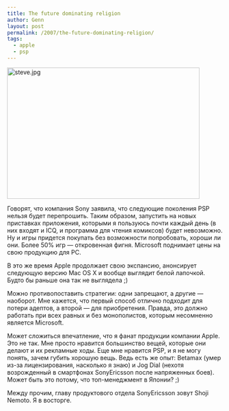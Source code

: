 ```yaml
---
title: The future dominating religion
author: Genn
layout: post
permalink: /2007/the-future-dominating-religion/
tags:
  - apple
  - psp
---
```

<img src='http://mega.genn.org/wp-content/themes/genn/uploads/2007/07/steve.jpg' width="450" height="306" alt='steve.jpg' />

Говорят, что компания Sony заявила, что следующие поколения PSP нельзя будет перепрошить. Таким образом, запустить на новых приставках приложения, которыми я пользуюсь почти каждый день (в них входят и ICQ, и программа для чтения комиксов) будет невозможно. Ну и игры придется покупать без возможности попробовать, хороши ли они. Более 50% игр — откровенная фигня. Microsoft поднимает цены на свою продукцию для PC.<!--more-->

В это же время Apple продолжает свою экспансию, анонсирует следующую версию Mac OS X и вообще выглядит белой лапочкой. Будто бы раньше она так не выглядела ;)

Можно противопоставить стратегии: одни запрещают, а другие &#8212; наоборот. Мне кажется, что первый способ отлично подходит для потери адептов, а второй &#8212; для приобретения. Правда, это должно работать при всех равных и без монополистов, которым несомненно является Microsoft.

Может сложиться впечатление, что я фанат продукции компании Apple. Это не так. Мне просто нравится большинство вещей, которые они делают и их рекламные ходы. Еще мне нравится PSP, и я не могу понять, зачем губить хорошую вещь. Ведь есть же опыт: Betamax (умер из-за лицензирования, насколько я знаю) и Jog Dial (нехотя возрожденный в смартфонах SonyEricsson после напряженных боев). Может быть это потому, что топ-менеджмент в Японии? ;)

Между прочим, главу продуктового отдела SonyEricsson зовут Shoji Nemoto. Я в восторге.